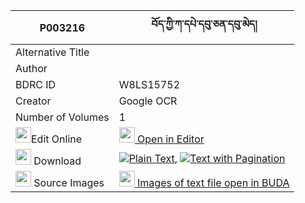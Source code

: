|P003216|བོད་ཀྱི་ཀ་དཔེ་དབུ་ཅན་དབུ་མེད། 
| --- | --- 
|Alternative Title |
|Author | 
|BDRC ID | W8LS15752
|Creator | Google OCR
|Number of Volumes| 1
|<img width="25" src="https://img.icons8.com/color/25/000000/edit-property.png">Edit Online| [<img width="25" src="https://avatars.githubusercontent.com/u/45091458?s=200&v=4"> Open in Editor](http://editor.openpecha.org/P003216)
|<img width="25" src="https://img.icons8.com/fluent/48/000000/download-2.png"/>  Download | [![](https://img.icons8.com/color/20/000000/txt.png)Plain Text](https://github.com/Openpecha/P003216/releases/download/v1/bo_kyi_kape_uchen_ume_plain_P003216.zip), [![](https://img.icons8.com/color/20/000000/txt.png)Text with Pagination](https://github.com/Openpecha/P003216/releases/download/v1/bo_kyi_kape_uchen_ume_pages_P003216.zip)
|<img width="25" src="https://img.icons8.com/plasticine/100/000000/pictures-folder.png"/>  Source Images | [<img width="25" src="https://library.bdrc.io/icons/BUDA-small.svg"> Images of text file open in BUDA](https://library.bdrc.io/show/bdr:W8LS15752)